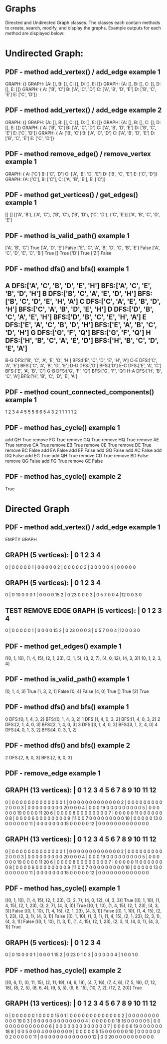 # Graphs
Directed and Undirected Graph classes.  The classes each contain methods to create, search, modify, and display the graphs.  Example outputs for each method are displayed below:

# Undirected Graph:
PDF - method add_vertex() / add_edge example 1
----------------------------------------------
GRAPH: {}
GRAPH: {A: [], B: [], C: [], D: [], E: []}
GRAPH: {A: [], B: [], C: [], D: [], E: []}
GRAPH: {
  A: ['B', 'C']
  B: ['A', 'C', 'D']
  C: ['A', 'B', 'D', 'E']
  D: ['B', 'C', 'E']
  E: ['C', 'D']}

PDF - method add_vertex() / add_edge example 2
----------------------------------------------
GRAPH: {}
GRAPH: {A: [], B: [], C: [], D: [], E: []}
GRAPH: {A: [], B: [], C: [], D: [], E: []}
GRAPH: {
  A: ['B', 'C']
  B: ['A', 'C', 'D']
  C: ['A', 'B', 'D', 'E']
  D: ['B', 'C', 'E']
  E: ['C', 'D']}
GRAPH: {
  A: ['B', 'C']
  B: ['A', 'C', 'D']
  C: ['A', 'B', 'D', 'E']
  D: ['B', 'C', 'E']
  E: ['C', 'D']}

PDF - method remove_edge() / remove_vertex example 1
----------------------------------------------------
GRAPH: {
  A: ['C']
  B: ['C', 'D']
  C: ['A', 'B', 'D', 'E']
  D: ['B', 'C', 'E']
  E: ['C', 'D']}
GRAPH: {A: ['C'], B: ['C'], C: ['A', 'B', 'E'], E: ['C']}

PDF - method get_vertices() / get_edges() example 1
---------------------------------------------------
[]
[]
[('A', 'B'), ('A', 'C'), ('B', 'C'), ('B', 'D'), ('C', 'D'), ('C', 'E')]
['A', 'B', 'C', 'D', 'E']

PDF - method is_valid_path() example 1
--------------------------------------
['A', 'B', 'C'] True
['A', 'D', 'E'] False
['E', 'C', 'A', 'B', 'D', 'C', 'B', 'E'] False
['A', 'C', 'D', 'E', 'C', 'B'] True
[] True
['D'] True
['Z'] False

PDF - method dfs() and bfs() example 1
--------------------------------------
A DFS:['A', 'C', 'B', 'D', 'E', 'H'] BFS:['A', 'C', 'E', 'B', 'D', 'H']
B DFS:['B', 'C', 'A', 'E', 'D', 'H'] BFS:['B', 'C', 'D', 'E', 'H', 'A']
C DFS:['C', 'A', 'E', 'B', 'D', 'H'] BFS:['C', 'A', 'B', 'D', 'E', 'H']
D DFS:['D', 'B', 'C', 'A', 'E', 'H'] BFS:['D', 'B', 'C', 'E', 'H', 'A']
E DFS:['E', 'A', 'C', 'B', 'D', 'H'] BFS:['E', 'A', 'B', 'C', 'D', 'H']
G DFS:['G', 'F', 'Q'] BFS:['G', 'F', 'Q']
H DFS:['H', 'B', 'C', 'A', 'E', 'D'] BFS:['H', 'B', 'C', 'D', 'E', 'A']
-----
B-G DFS:['B', 'C', 'A', 'E', 'D', 'H'] BFS:['B', 'C', 'D', 'E', 'H', 'A']
C-E DFS:['C', 'A', 'E'] BFS:['C', 'A', 'B', 'D', 'E']
D-D DFS:['D'] BFS:['D']
E-C DFS:['E', 'A', 'C'] BFS:['E', 'A', 'B', 'C']
G-B DFS:['G', 'F', 'Q'] BFS:['G', 'F', 'Q']
H-A DFS:['H', 'B', 'C', 'A'] BFS:['H', 'B', 'C', 'D', 'E', 'A']

PDF - method count_connected_components() example 1
---------------------------------------------------
1 2 3 4 4 5 5 5 6 6 5 4 3 2 1 1 1 1 1 2 

PDF - method has_cycle() example 1
----------------------------------
add QH     True
remove FG  True
remove GQ  True
remove HQ  True
remove AE  True
remove CA  True
remove EB  True
remove CE  True
remove DE  True
remove BC  False
add EA     False
add EF     False
add GQ     False
add AC     False
add DQ     False
add EG     True
add QH     True
remove CD  True
remove BD  False
remove QG  False
add FG     True
remove GE  False

PDF - method has_cycle() example 2
----------------------------------
True

# Directed Graph
PDF - method add_vertex() / add_edge example 1
----------------------------------------------
EMPTY GRAPH

GRAPH (5 vertices):
   | 0  1  2  3  4
------------------
 0 | 0  0  0  0  0
 1 | 0  0  0  0  0
 2 | 0  0  0  0  0
 3 | 0  0  0  0  0
 4 | 0  0  0  0  0

GRAPH (5 vertices):
   | 0  1  2  3  4
------------------
 0 | 0 10  0  0  0
 1 | 0  0  0  0 15
 2 | 0 23  0  0  0
 3 | 0  5  7  0  0
 4 |12  0  0  3  0

TEST REMOVE EDGE
GRAPH (5 vertices):
   | 0  1  2  3  4
------------------
 0 | 0  0  0  0  0
 1 | 0  0  0  0 15
 2 | 0 23  0  0  0
 3 | 0  5  7  0  0
 4 |12  0  0  3  0


PDF - method get_edges() example 1
----------------------------------
[(0, 1, 10), (1, 4, 15), (2, 1, 23), (3, 1, 5), (3, 2, 7), (4, 0, 12), (4, 3, 3)]
[0, 1, 2, 3, 4]

PDF - method is_valid_path() example 1
--------------------------------------
[0, 1, 4, 3] True
[1, 3, 2, 1] False
[0, 4] False
[4, 0] True
[] True
[2] True

PDF - method dfs() and bfs() example 1
--------------------------------------
0 DFS:[0, 1, 4, 3, 2] BFS:[0, 1, 4, 3, 2]
1 DFS:[1, 4, 0, 3, 2] BFS:[1, 4, 0, 3, 2]
2 DFS:[2, 1, 4, 0, 3] BFS:[2, 1, 4, 0, 3]
3 DFS:[3, 1, 4, 0, 2] BFS:[3, 1, 2, 4, 0]
4 DFS:[4, 0, 1, 3, 2] BFS:[4, 0, 3, 1, 2]

PDF - method dfs() and bfs() example 2
--------------------------------------
2 DFS:[2, 9, 0, 3] BFS:[2, 9, 0, 3]

PDF - remove_edge example 1
--------------------------------------
GRAPH (13 vertices):
   | 0  1  2  3  4  5  6  7  8  9 10 11 12
------------------------------------------
 0 | 0  0  0  0  0  0  0  0  0  0  0  0  0
 1 | 0  0  0  0  0  0  0  0  0  0  0  0  0
 2 | 0  0  0  0  0  0  0  0  0  2  0  0  0
 3 | 0  0  0  0  0  0  0  0  0 20  0  0  0
 4 | 0  0  0 19  0  0  0  0  0  0  0  0  0
 5 | 0  0  0  0  0  0 19  0  0  0  0 11 20
 6 | 0  0  0  0  8  0  0  0  0  0  0  0  0
 7 | 0  0  0  0  0 11  0  0  0  0  0  0  0
 8 | 0  0  0  0  6  0  0  0  0  0  0  0  0
 9 |11  0  0  7  0  0  0  0  0  0  0  0  0
10 | 0  0  0  0  0 13  0  0  0  0  0  0  0
11 | 0  0  0  0  0  0  0 15  0  0  0  0  0
12 | 0  0  0  0  0  0  0  0  0  0  0  0  0

GRAPH (13 vertices):
   | 0  1  2  3  4  5  6  7  8  9 10 11 12
------------------------------------------
 0 | 0  0  0  0  0  0  0  0  0  0  0  0  0
 1 | 0  0  0  0  0  0  0  0  0  0  0  0  0
 2 | 0  0  0  0  0  0  0  0  0  2  0  0  0
 3 | 0  0  0  0  0  0  0  0  0 20  0  0  0
 4 | 0  0  0 19  0  0  0  0  0  0  0  0  0
 5 | 0  0  0  0  0  0 19  0  0  0  0 11 20
 6 | 0  0  0  0  8  0  0  0  0  0  0  0  0
 7 | 0  0  0  0  0 11  0  0  0  0  0  0  0
 8 | 0  0  0  0  6  0  0  0  0  0  0  0  0
 9 |11  0  0  7  0  0  0  0  0  0  0  0  0
10 | 0  0  0  0  0 13  0  0  0  0  0  0  0
11 | 0  0  0  0  0  0  0 15  0  0  0  0  0
12 | 0  0  0  0  0  0  0  0  0  0  0  0  0


PDF - method has_cycle() example 1
----------------------------------
[(0, 1, 10), (1, 4, 15), (2, 1, 23), (3, 2, 7), (4, 0, 12), (4, 3, 3)]
True
[(0, 1, 10), (1, 4, 15), (2, 1, 23), (3, 2, 7), (4, 3, 3)]
True
[(0, 1, 10), (1, 4, 15), (2, 1, 23), (4, 3, 3)]
False
[(0, 1, 10), (1, 4, 15), (2, 1, 23), (4, 3, 1)]
False
[(0, 1, 10), (1, 4, 15), (2, 1, 23), (2, 3, 1), (4, 3, 1)]
False
[(0, 1, 10), (1, 3, 1), (1, 4, 15), (2, 1, 23), (2, 3, 1), (4, 3, 1)]
False
[(0, 1, 10), (1, 3, 1), (1, 4, 15), (2, 1, 23), (2, 3, 1), (4, 0, 1), (4, 3, 1)]
True

 GRAPH (5 vertices):
   | 0  1  2  3  4
------------------
 0 | 0 10  0  0  0
 1 | 0  0  0  1 15
 2 | 0 23  0  1  0
 3 | 0  0  0  0  0
 4 | 1  0  0  1  0


PDF - method has_cycle() example 2
----------------------------------
[(0, 6, 1), (0, 11, 15), (2, 11, 19), (4, 6, 18), (4, 7, 16), (7, 4, 6), (7, 5, 19), (7, 12, 18), (8, 2, 5), (8, 6, 4), (9, 5, 5), (9, 6, 15), (10, 7, 2), (12, 2, 20)]
True

 GRAPH (13 vertices):
   | 0  1  2  3  4  5  6  7  8  9 10 11 12
------------------------------------------
 0 | 0  0  0  0  0  0  1  0  0  0  0 15  0
 1 | 0  0  0  0  0  0  0  0  0  0  0  0  0
 2 | 0  0  0  0  0  0  0  0  0  0  0 19  0
 3 | 0  0  0  0  0  0  0  0  0  0  0  0  0
 4 | 0  0  0  0  0  0 18 16  0  0  0  0  0
 5 | 0  0  0  0  0  0  0  0  0  0  0  0  0
 6 | 0  0  0  0  0  0  0  0  0  0  0  0  0
 7 | 0  0  0  0  6 19  0  0  0  0  0  0 18
 8 | 0  0  5  0  0  0  4  0  0  0  0  0  0
 9 | 0  0  0  0  0  5 15  0  0  0  0  0  0
10 | 0  0  0  0  0  0  0  2  0  0  0  0  0
11 | 0  0  0  0  0  0  0  0  0  0  0  0  0
12 | 0  0 20  0  0  0  0  0  0  0  0  0  0

